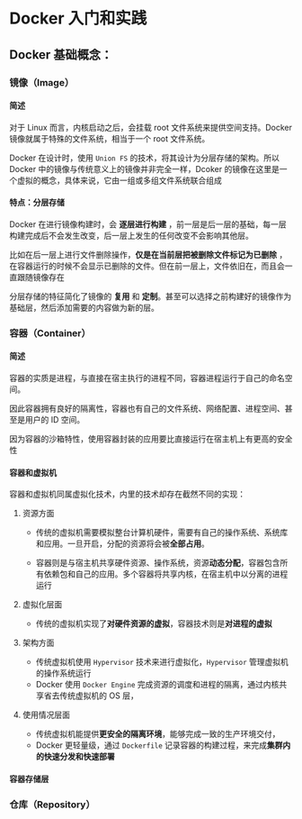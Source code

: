 # Docker 入门和实践
## Docker 基础概念：
### 镜像（Image）
#### 简述
对于 Linux 而言，内核启动之后，会挂载 root 文件系统来提供空间支持。Docker 镜像就属于特殊的文件系统，相当于一个 root 文件系统。

Docker 在设计时，使用 `Union FS` 的技术，将其设计为分层存储的架构。所以 Docker 中的镜像与传统意义上的镜像并非完全一样，Dcoker 的镜像在这里是一个虚拟的概念，具体来说，它由一组或多组文件系统联合组成
#### 特点：分层存储
Docker 在进行镜像构建时，会 **逐层进行构建** ，前一层是后一层的基础，每一层构建完成后不会发生改变，后一层上发生的任何改变不会影响其他层。

比如在后一层上进行文件删除操作，**仅是在当前层把被删除文件标记为已删除** ，在容器运行的时候不会显示已删除的文件。但在前一层上，文件依旧在，而且会一直跟随镜像存在

分层存储的特征简化了镜像的 **复用** 和 **定制**。甚至可以选择之前构建好的镜像作为基础层，然后添加需要的内容做为新的层。
### 容器（Container）
#### 简述
容器的实质是进程，与直接在宿主执行的进程不同，容器进程运行于自己的命名空间。

因此容器拥有良好的隔离性，容器也有自己的文件系统、网络配置、进程空间、甚至是用户的 ID 空间。

因为容器的沙箱特性，使用容器封装的应用要比直接运行在宿主机上有更高的安全性

#### 容器和虚拟机
容器和虚拟机同属虚拟化技术，内里的技术却存在截然不同的实现：
1. 资源方面

    - 传统的虚拟机需要模拟整台计算机硬件，需要有自己的操作系统、系统库和应用。一旦开启，分配的资源将会被**全部占用**。

    - 容器则是与宿主机共享硬件资源、操作系统，资源**动态分配**，容器包含所有依赖包和自己的应用。多个容器将共享内核，在宿主机中以分离的进程运行

2. 虚拟化层面
    - 传统的虚拟机实现了**对硬件资源的虚拟**，容器技术则是**对进程的虚拟**
3. 架构方面
    - 传统虚拟机使用 `Hypervisor` 技术来进行虚拟化，`Hypervisor` 管理虚拟机的操作系统运行 
    - Docker 使用 `Docker Engine` 完成资源的调度和进程的隔离，通过内核共享省去传统虚拟机的 OS 层，
4. 使用情况层面
    - 传统虚拟机能提供**更安全的隔离环境**，能够完成一致的生产环境交付，
    - Docker 更轻量级，通过 `Dockerfile` 记录容器的构建过程，来完成**集群内的快速分发和快速部署**
#### 容器存储层

### 仓库（Repository）